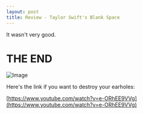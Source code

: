 ```yaml
---
layout: post
title: Review - Taylor Swift's Blank Space
---
```


It wasn't very good.

# THE END

![Image](http://i.imgur.com/hxz2qvi.png?1)

Here's the link if you want to destroy your earholes:

[https://www.youtube.com/watch?v=e-ORhEE9VVg](https://www.youtube.com/watch?v=e-ORhEE9VVg)
